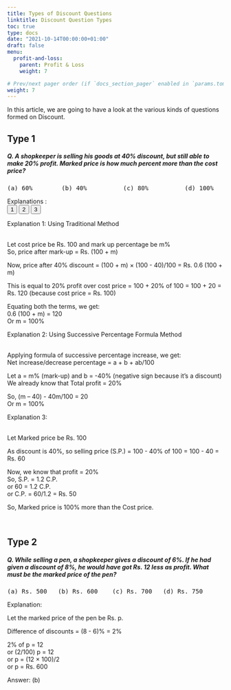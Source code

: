 ```yaml
---
title: Types of Discount Questions  
linktitle: Discount Question Types
toc: true
type: docs
date: "2021-10-14T00:00:00+01:00"
draft: false
menu:
  profit-and-loss:
    parent: Profit & Loss
    weight: 7

# Prev/next pager order (if `docs_section_pager` enabled in `params.toml`)
weight: 7
---
```


In this article, we are going to have a look at the various kinds of questions formed on Discount. 

## Type 1

##### Q. A shopkeeper is selling his goods at 40% discount, but still able to make 20% profit. Marked price is how much percent more than the cost price?
<pre>(a) 60%        (b) 40%          (c) 80%          (d) 100%</pre>

Explanations :<br>
<button class="mak-tablink tablink-group1 default-tab" onclick="openTab('1Exp-1', this, 'tablink-group1', 'tabcontent-group1')">1</button>
<button class="mak-tablink tablink-group1" onclick="openTab('1Exp-2', this, 'tablink-group1', 'tabcontent-group1')">2</button>
<button class="mak-tablink tablink-group1" onclick="openTab('1Exp-3', this, 'tablink-group1', 'tabcontent-group1')">3</button>

<div id="1Exp-1" class="Exp-1 mak-tabcontent tabcontent-group1">
Explanation 1: Using Traditional Method <br><br>

Let cost price be Rs. 100 and mark up percentage be m% <br>
So, price after mark-up = Rs. (100 + m) 

Now, price after 40% discount = (100 + m) × (100 - 40)/100 = Rs. 0.6 (100 + m) 

This is equal to 20% profit over cost price = 100 + 20% of 100 = 100 + 20 = Rs. 120 (because cost price = Rs. 100)

Equating both the terms, we get: <br>
0.6 (100 + m) = 120 <br>
Or m = 100%
</div>

<div id="1Exp-2" class="Exp-2 mak-tabcontent tabcontent-group1">
Explanation 2: Using Successive Percentage Formula Method <br><br>

Applying formula of successive percentage increase, we get: <br>
Net increase/decrease percentage = a + b + ab/100

Let a = m% (mark-up) and b = -40% (negative sign because it’s a discount) <br>
We already know that Total profit = 20%

So, (m – 40) - 40m/100 = 20 <br>
Or m = 100%
</div>

<div id="1Exp-3" class="Exp-3 mak-tabcontent tabcontent-group1">
Explanation 3: <br><br>

Let Marked price be Rs. 100

As discount is 40%, so selling price (S.P.) = 100 - 40% of 100 = 100 - 40 = Rs. 60

Now, we know that profit = 20% <br>
So, S.P. = 1.2 C.P. <br>
or 60 = 1.2 C.P. <br>
or C.P. = 60/1.2 = Rs. 50

So, Marked price is 100% more than the Cost price. 
</div><br>


## Type 2

##### Q. While selling a pen, a shopkeeper gives a discount of 6%. If he had given a discount of 8%, he would have got Rs. 12 less as profit. What must be the marked price of the pen?
<pre>(a) Rs. 500   (b) Rs. 600    (c) Rs. 700   (d) Rs. 750</pre>

Explanation:<br>
<div class="Exp">

Let the marked price of the pen be Rs. p.

Difference of discounts = (8 - 6)% = 2%

2% of p = 12 <br>
or (2/100) p = 12 <br>
or p = (12 × 100)/2 <br>
or p = Rs. 600

Answer: (b)
</div> <br>
